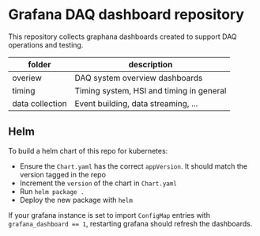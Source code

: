 # Grafana DAQ dashboard repository

This repository collects graphana dashboards created to support DAQ operations and testing.

| folder          | description                              |
| --              | ---                                      |
| overiew         | DAQ system overview dashboards           |
| timing          | Timing system, HSI and timing in general |
| data collection | Event building, data streaming, ...      |


## Helm

To build a helm chart of this repo for kubernetes:

* Ensure the `Chart.yaml` has the correct `appVersion`.  It should match the version tagged in the repo
* Increment the `version` of the chart in `Chart.yaml`
* Run `helm package .`
* Deploy the new package with `helm`

If your grafana instance is set to import `ConfigMap` entries with `grafana_dashboard == 1`, restarting grafana should refresh the dashboards.
